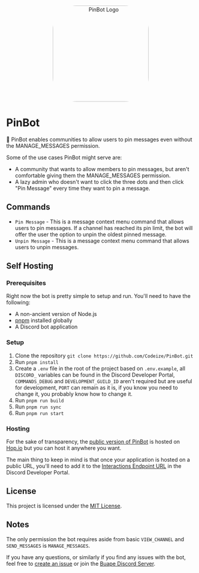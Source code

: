 <div align="center">
<img width="256" style="border-radius:25%" src="https://cdn.buape.com/PinBot.png" alt="PinBot Logo"></a>
</div>

# PinBot

📌 PinBot enables communities to allow users to pin messages even without the MANAGE_MESSAGES permission.

Some of the use cases PinBot might serve are:

- A community that wants to allow members to pin messages, but aren't comfortable giving them the MANAGE_MESSAGES permission.
- A lazy admin who doesn't want to click the three dots and then click "Pin Message" every time they want to pin a message.

## Commands

- `Pin Message` - This is a message context menu command that allows users to pin messages. If a channel has reached its pin limit, the bot will offer the user the option to unpin the oldest pinned message.
- `Unpin Message` - This is a message context menu command that allows users to unpin messages.

## Self Hosting

### Prerequisites

Right now the bot is pretty simple to setup and run. You'll need to have the following:

- A non-ancient version of Node.js
- [pnpm](https://pnpm.io) installed globally
- A Discord bot application

### Setup

1. Clone the repository `git clone https://github.com/Codeize/PinBot.git`
2. Run `pnpm install`
3. Create a `.env` file in the root of the project based on `.env.example`, all `DISCORD_` variables can be found in the Discord Developer Portal, `COMMANDS_DEBUG` and `DEVELOPMENT_GUILD_ID` aren't required but are useful for development, `PORT` can remain as it is, if you know you need to change it, you probably know how to change it.
4. Run `pnpm run build`
5. Run `pnpm run sync`
6. Run `pnpm run start`

### Hosting

For the sake of transparency, the [public version of PinBot](https://go.buape.com/PinBot) is hosted on [Hop.io](https://hop.io) but you can host it anywhere you want.

The main thing to keep in mind is that once your application is hosted on a public URL, you'll need to add it to the [Interactions Endpoint URL](https://discord.com/developers/docs/tutorials/upgrading-to-application-commands#adding-an-interactions-endpoint-url) in the Discord Developer Portal.

## License

This project is licensed under the [MIT License](https://choosealicense.com/licenses/mit/).

## Notes

The only permission the bot requires aside from basic `VIEW_CHANNEL` and `SEND_MESSAGES` is `MANAGE_MESSAGES`.

If you have any questions, or similarly if you find any issues with the bot, feel free to [create an issue](https://github.com/Codeize/PinBot/issues/new) or join the [Buape Discord Server](https://go.buape.com/discord).
